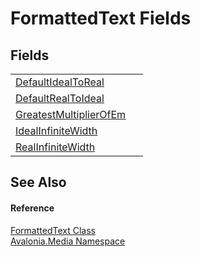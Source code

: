 # FormattedText Fields




## Fields
<table>
<tr>
<td><a href="F_Avalonia_Media_FormattedText_DefaultIdealToReal">DefaultIdealToReal</a></td>
<td> </td>
</tr>
<tr>
<td><a href="F_Avalonia_Media_FormattedText_DefaultRealToIdeal">DefaultRealToIdeal</a></td>
<td> </td>
</tr>
<tr>
<td><a href="F_Avalonia_Media_FormattedText_GreatestMultiplierOfEm">GreatestMultiplierOfEm</a></td>
<td> </td>
</tr>
<tr>
<td><a href="F_Avalonia_Media_FormattedText_IdealInfiniteWidth">IdealInfiniteWidth</a></td>
<td> </td>
</tr>
<tr>
<td><a href="F_Avalonia_Media_FormattedText_RealInfiniteWidth">RealInfiniteWidth</a></td>
<td> </td>
</tr>
</table>

## See Also


#### Reference
<a href="T_Avalonia_Media_FormattedText">FormattedText Class</a>  
<a href="N_Avalonia_Media">Avalonia.Media Namespace</a>  

